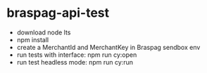 # braspag-api-test

- download node lts
- npm install
- create a MerchantId and MerchantKey in Braspag sendbox env
- run tests with interface: npm run cy:open
- run test headless mode: npm run cy:run
